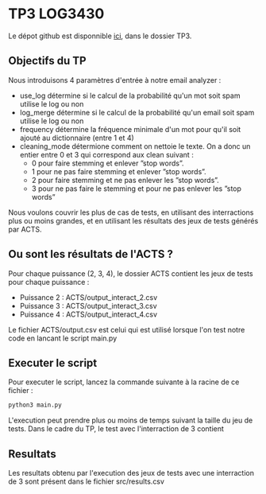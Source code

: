 # TP3 LOG3430
Le dépot github est disponnible [ici](https://github.com/korrigans84/test-python), 
dans le dossier TP3. 

## Objectifs du TP
Nous introduisons 4 paramètres d'entrée à notre email analyzer : 
- use_log détermine si le calcul de la probabilité qu'un mot soit spam utilise le log ou non
- log_merge détermine si le calcul de la probabilité qu'un email soit spam utilise le log ou non
- frequency détermine la fréquence minimale d'un mot pour qu'il soit ajouté au dictionnaire (entre 1 et 4)
- cleaning_mode détermione comment on nettoie le texte. On a donc un entier entre 0 et 3 qui correspond aux clean suivant :
  - 0 pour faire stemming et enlever ”stop words”.
  - 1 pour ne pas faire stemming et enlever ”stop words”.
  - 2 pour faire stemming et ne pas enlever les ”stop words”.
  - 3 pour ne pas faire le stemming et pour ne pas enlever les ”stop words”
  
Nous voulons couvrir les plus de cas de tests, en utilisant des interractions plus 
 ou moins grandes, et en utilisant les résultats des jeux de tests générés par ACTS.

## Ou sont les résultats de l'ACTS ?
Pour chaque puissance (2, 3, 4), le dossier ACTS contient les jeux de tests pour chaque puissance : 
- Puissance 2 : ACTS/output_interact_2.csv
- Puissance 3 : ACTS/output_interact_3.csv
- Puissance 4 : ACTS/output_interact_4.csv

Le fichier ACTS/output.csv est celui qui est utilisé lorsque l'on test notre code en lancant le script main.py

## Executer le script
Pour executer le script, lancez la commande suivante à la racine de ce fichier : 
```bash
python3 main.py
```
L'execution peut prendre plus ou moins de temps suivant la taille du jeu de tests.
Dans le cadre du TP, le test avec l'interraction de 3 contient

## Resultats
Les resultats obtenu par l'execution des jeux de tests avec une interraction de 3 sont présent dans le fichier 
src/results.csv